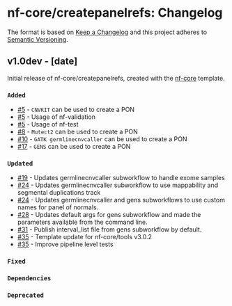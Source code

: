 # nf-core/createpanelrefs: Changelog

The format is based on [Keep a Changelog](https://keepachangelog.com/en/1.0.0/)
and this project adheres to [Semantic Versioning](https://semver.org/spec/v2.0.0.html).

## v1.0dev - [date]

Initial release of nf-core/createpanelrefs, created with the [nf-core](https://nf-co.re/) template.

### `Added`

- [#5](https://github.com/nf-core/createpanelrefs/pull/5) - `CNVKIT` can be used to create a PON
- [#5](https://github.com/nf-core/createpanelrefs/pull/5) - Usage of nf-validation
- [#5](https://github.com/nf-core/createpanelrefs/pull/5) - Usage of nf-test
- [#8](https://github.com/nf-core/createpanelrefs/pull/8) - `Mutect2` can be used to create a PON
- [#10](https://github.com/nf-core/createpanelrefs/pull/10) - `GATK germlinecnvcaller` can be used to create a PON
- [#17](https://github.com/nf-core/createpanelrefs/pull/17) - `GENS` can be used to create a PON

### `Updated`

- [#19](https://github.com/nf-core/createpanelrefs/pull/19) - Updates germlinecnvcaller subworkflow to handle exome samples
- [#24](https://github.com/nf-core/createpanelrefs/pull/24) - Updates germlinecnvcaller subworkflow to use mappability and segmental duplications track
- [#24](https://github.com/nf-core/createpanelrefs/pull/24) - Updates germlinecnvcaller and gens subworkflows to use custom names for panel of normals.
- [#28](https://github.com/nf-core/createpanelrefs/pull/28) - Updates default args for gens subworkflow and made the parameters available from the command line.
- [#31](https://github.com/nf-core/createpanelrefs/pull/31) - Publish interval_list file from gens subworkflow by default.
- [#35](https://github.com/nf-core/createpanelrefs/pull/35) - Template update for nf-core/tools v3.0.2
- [#35](https://github.com/nf-core/createpanelrefs/pull/35) - Improve pipeline level tests

### `Fixed`

### `Dependencies`

### `Deprecated`
